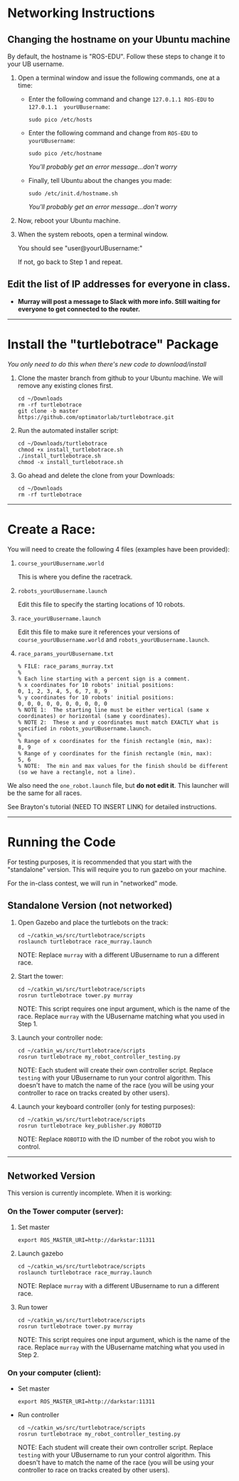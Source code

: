 # Networking Instructions

## Changing the hostname on your Ubuntu machine
By default, the hostname is "ROS-EDU".  Follow these steps to change it to your UB username.

1. Open a terminal window and issue the following commands, one at a time:
	
	- Enter the following command and change `127.0.1.1	ROS-EDU` to `127.0.1.1	yourUBusername`:
		```
		sudo pico /etc/hosts
		```
	
	- Enter the following command and change from `ROS-EDU` to `yourUBusername`:
		```
		sudo pico /etc/hostname
		```
		
		*You'll probably get an error message...don't worry*

	- Finally, tell Ubuntu about the changes you made:
		```
		sudo /etc/init.d/hostname.sh
		```
		
		*You'll probably get an error message...don't worry*

2. Now, reboot your Ubuntu machine.

3. When the system reboots, open a terminal window.  
	
	You should see "user@yourUBusername:"
	
	If not, go back to Step 1 and repeat.

## Edit the list of IP addresses for everyone in class.
- **Murray will post a message to Slack with more info.  Still waiting for everyone to get connected to the router.**

---


# Install the "turtlebotrace" Package 
*You only need to do this when there's new code to download/install*

1. Clone the master branch from github to your Ubuntu machine.  We will remove any existing clones first.
	```
	cd ~/Downloads
	rm -rf turtlebotrace
	git clone -b master https://github.com/optimatorlab/turtlebotrace.git
	```

2. Run the automated installer script:
	```
	cd ~/Downloads/turtlebotrace
	chmod +x install_turtlebotrace.sh
	./install_turtlebotrace.sh
	chmod -x install_turtlebotrace.sh
	```
	
3. Go ahead and delete the clone from your Downloads:
	```
	cd ~/Downloads
	rm -rf turtlebotrace
	```
	
---

# Create a Race:

You will need to create the following 4 files (examples have been provided):
1. `course_yourUBusername.world`
	
	This is where you define the racetrack.

2. `robots_yourUBusername.launch`

	Edit this file to specify the starting locations of 10 robots.

3. `race_yourUBusername.launch`

	Edit this file to make sure it references your versions of `course_yourUBusername.world` and `robots_yourUBusername.launch`.
	
4. `race_params_yourUBusername.txt`
	```
	% FILE: race_params_murray.txt
	%
	% Each line starting with a percent sign is a comment.
	% x coordinates for 10 robots' initial positions:
	0, 1, 2, 3, 4, 5, 6, 7, 8, 9 
	% y coordinates for 10 robots' initial positions:
	0, 0, 0, 0, 0, 0, 0, 0, 0, 0
	% NOTE 1:  The starting line must be either vertical (same x coordinates) or horizontal (same y coordinates). 
	% NOTE 2:  These x and y coordinates must match EXACTLY what is specified in robots_yourUBusername.launch.
	%
	% Range of x coordinates for the finish rectangle (min, max):
	8, 9
	% Range of y coordinates for the finish rectangle (min, max):
	5, 6
	% NOTE:  The min and max values for the finish should be different (so we have a rectangle, not a line).
	```

We also need the `one_robot.launch` file, but **do not edit it**.  This launcher will be the same for all races.

See Brayton's tutorial (NEED TO INSERT LINK) for detailed instructions.

---
# Running the Code
For testing purposes, it is recommended that you start with the "standalone" version.  This will require you to run gazebo on your machine.  

For the in-class contest, we will run in "networked" mode.

## Standalone Version (not networked)
1. Open Gazebo and place the turtlebots on the track:
	```
	cd ~/catkin_ws/src/turtlebotrace/scripts
	roslaunch turtlebotrace race_murray.launch
	```
	
	NOTE: Replace `murray` with a different UBusername to run a different race.
	
2. Start the tower: 
	```
	cd ~/catkin_ws/src/turtlebotrace/scripts
	rosrun turtlebotrace tower.py murray
	```

	NOTE: This script requires one input argument, which is the name of the race.  Replace `murray` with the UBusername matching what you used in Step 1.

3. Launch your controller node:
	```
	cd ~/catkin_ws/src/turtlebotrace/scripts
	rosrun turtlebotrace my_robot_controller_testing.py 
	```

	NOTE: Each student will create their own controller script.  Replace `testing` with your UBusername to run your control algorithm.  This doesn't have to match the name of the race (you will be using your controller to race on tracks created by other users).

4. Launch your keyboard controller (only for testing purposes):
	```
	cd ~/catkin_ws/src/turtlebotrace/scripts
	rosrun turtlebotrace key_publisher.py ROBOTID
	```
	
	NOTE: Replace `ROBOTID` with the ID number of the robot you wish to control.
	
---

## Networked Version 
This version is currently incomplete.  When it is working:

### On the Tower computer (server):
1. Set master
	```
	export ROS_MASTER_URI=http://darkstar:11311
	```
	
2. Launch gazebo
	```
	cd ~/catkin_ws/src/turtlebotrace/scripts
	roslaunch turtlebotrace race_murray.launch
	```
	
	NOTE: Replace `murray` with a different UBusername to run a different race.
	
3. Run tower
	```
	cd ~/catkin_ws/src/turtlebotrace/scripts
	rosrun turtlebotrace tower.py murray
	```

	NOTE: This script requires one input argument, which is the name of the race.  Replace `murray` with the UBusername matching what you used in Step 2.


### On your computer (client):
- Set master
	```
	export ROS_MASTER_URI=http://darkstar:11311
	```
- Run controller
	```
	cd ~/catkin_ws/src/turtlebotrace/scripts
	rosrun turtlebotrace my_robot_controller_testing.py 
	```

	NOTE: Each student will create their own controller script.  Replace `testing` with your UBusername to run your control algorithm.  This doesn't have to match the name of the race (you will be using your controller to race on tracks created by other users).

